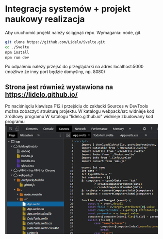 # Integracja systemów + projekt naukowy realizacja

Aby uruchomić projekt należy ściągnąć repo.
Wymagania: node, git.

```bash
git clone https://github.com/Lidelo/Svelte.git
cd ./Svelte
npm install
npm run dev
```
Po odpaleniu należy przejść do przeglądarki na adres localhost:5000 (możliwe że inny port będzie domyślny, np. 8080)

## Strona jest również wystawiona na https://lidelo.github.io/

Po naciśnięciu klawisza F12 i przejściu do zakładki Sources w DevTools można zobaczyć strukturę projektu.
W katalogu webpack/src widnieje kod żródłowy programu
W katalogu "lidelo.github.io" widnieje zbudowany kod programu
![Alt text](devtools.png?raw=true "Title")
